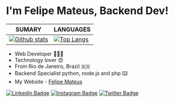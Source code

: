# I'm  Felipe Mateus, Backend Dev! 



| **SUMARY**                                                                                                                                              | **LANGUAGES**                                                                                                                                         |
| ------------------------------------------------------------------------------------------------------------------------------------------------------- | ----------------------------------------------------------------------------------------------------------------------------------------------------- |
| [![Github stats](https://github-readme-stats.vercel.app/api?username=eufelipemateus&show_icons=true)](https://github.com/eufelipemateus) | [![Top Langs](https://github-readme-stats.vercel.app/api/top-langs/?username=eufelipemateus&layout=compact)](https://github.com/eufelipemateus) |



  - Web Developer  👩🏿‍💻
  - Technology lover 😍
  - From Rio de Janeiro, Brazil 🇧🇷
  - Backend Specialist python, node.js and php ⌨️
  - My Website - [Felipe Mateus](http://felipemateus.com/)

  

[![Linkedin Badge](https://img.shields.io/badge/-LinkedIn-blue?style=flat-square&logo=Linkedin&logoColor=white&link=https://www.linkedin.com/in/eufelipemateus/)](https://www.linkedin.com/in/eufelipemateus/)  [![Instagram Badge](https://img.shields.io/badge/-Instagram-violet?style=flat-square&logo=Instagram&logoColor=white&link=https://www.instagram.com/eufelipemateus/)](https://www.instagram.com/eufelipemateus/)  [![Twitter Badge](https://img.shields.io/badge/-twitter-blue?style=flat-square&logo=twitter&logoColor=white&link=https://twitter.com/eufelipemateus/)](https://twitter.com/eufelipemateus)